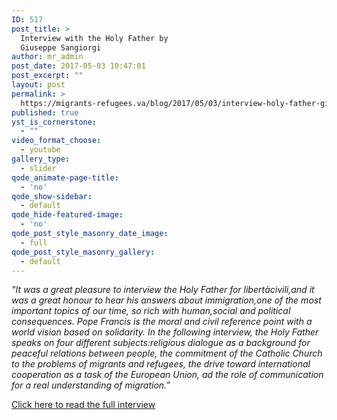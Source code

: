 ```yaml
---
ID: 517
post_title: >
  Interview with the Holy Father by
  Giuseppe Sangiorgi
author: mr_admin
post_date: 2017-05-03 10:47:01
post_excerpt: ""
layout: post
permalink: >
  https://migrants-refugees.va/blog/2017/05/03/interview-holy-father-giuseppe-sangiorgi/
published: true
yst_is_cornerstone:
  - ""
video_format_choose:
  - youtube
gallery_type:
  - slider
qode_animate-page-title:
  - 'no'
qode_show-sidebar:
  - default
qode_hide-featured-image:
  - 'no'
qode_post_style_masonry_date_image:
  - full
qode_post_style_masonry_gallery:
  - default
---
```

<em>"It was a great pleasure to interview the Holy Father for libertàcivili,and it was a great honour to hear his answers about immigration,one of the most important topics of our time, so rich with human,social and political consequences. Pope Francis is the moral and civil reference point with a world vision based on solidarity. In the following interview, the Holy Father speaks on four different subjects:religious dialogue as a background for peaceful relations between people, the commitment of the Catholic Church to the problems of migrants and refugees, the drive toward international cooperation as a task of the European Union, ad the role of communication for a real understanding of migration.”</em>

<a href="http://www.libertacivili.it/pdfdownload/Inglese.pdf">Click here to read the full interview</a>
